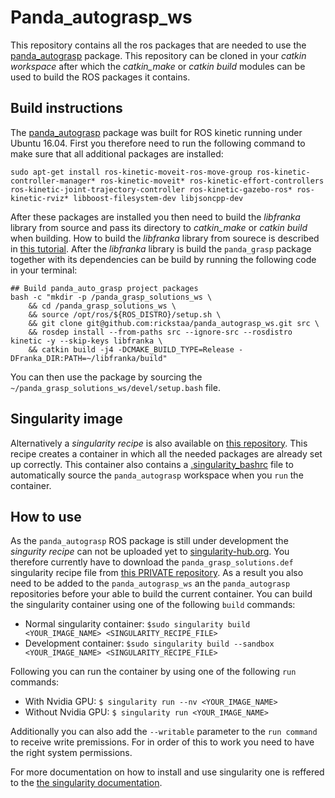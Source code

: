 # Panda_autograsp_ws
This repository contains all the ros packages that are needed to use the [panda_autograsp](https://github.com/rickstaa/panda_autograsp) package. This repository can be cloned in your *catkin workspace* after which the *catkin_make* or *catkin build* modules can be used to build the ROS packages it contains.

## Build instructions

The [panda_autograsp](https://github.com/rickstaa/panda_autograsp) package was built for ROS kinetic running under Ubuntu 16.04. First you therefore need to run the following command to make sure that all additional packages are installed:

    sudo apt-get install ros-kinetic-moveit-ros-move-group ros-kinetic-controller-manager* ros-kinetic-moveit* ros-kinetic-effort-controllers ros-kinetic-joint-trajectory-controller ros-kinetic-gazebo-ros* ros-kinetic-rviz* libboost-filesystem-dev libjsoncpp-dev

After these packages are installed you then need to build the *libfranka* library from source and pass its directory to *catkin_make* or *catkin build* when building. How to build the *libfranka* library from sourece is described in [this tutorial](https://frankaemika.github.io/docs/installation.html#building-from-source). After the *libfranka* library is build the `panda_grasp` package together with its dependencies can be build by running the following code in your terminal:

    ## Build panda_auto_grasp project packages
    bash -c "mkdir -p /panda_grasp_solutions_ws \
        && cd /panda_grasp_solutions_ws \
        && source /opt/ros/${ROS_DISTRO}/setup.sh \
        && git clone git@github.com:rickstaa/panda_autograsp_ws.git src \
        && rosdep install --from-paths src --ignore-src --rosdistro kinetic -y --skip-keys libfranka \
        && catkin build -j4 -DCMAKE_BUILD_TYPE=Release -DFranka_DIR:PATH=~/libfranka/build"

You can then use the package by sourcing the `~/panda_grasp_solutions_ws/devel/setup.bash` file.

## Singularity image

Alternatively a *singularity recipe* is also available on [this repository](https://github.com/rickstaa/panda_autograsp_singularity_recipes). This recipe creates a container in which all the needed packages are already set up correctly. This container also contains a [.singularity_bashrc](https://github.com/rickstaa/panda_autograsp_singularity_recipes/blob/master/.singularity_bashrc) file to automatically source the `panda_autograsp` workspace when you `run` the container. 

## How to use
As the `panda_autograsp` ROS package is still under development the *singurity recipe* can not be uploaded yet to [singularity-hub.org](https://www.singularity-hub.org). You therefore currently have to download the `panda_grasp_solutions.def` singularity recipe file from [this PRIVATE repository](https://github.com/rickstaa/panda_autograsp_singularity_recipes). As a result you also need to be added to the `panda_autograsp_ws` an the `panda_autograsp` repositories before your able to build the current container. You can build the singularity container using one of the following `build` commands:

- Normal singularity container: `$sudo singularity build <YOUR_IMAGE_NAME> <SINGULARITY_RECIPE_FILE>`
- Development container: `$sudo singularity build --sandbox <YOUR_IMAGE_NAME> <SINGULARITY_RECIPE_FILE>`

Following you can run the container by using one of the following `run` commands:

- With Nvidia GPU: `$ singularity run --nv <YOUR_IMAGE_NAME>`
- Without Nvidia GPU: `$ singularity run <YOUR_IMAGE_NAME>`

Additionally you can also add the `--writable` parameter to the `run command` to receive write premissions. For in order of this to work you need to have the right system permissions.

For more documentation on how to install and use singularity one is reffered to the [the singularity documentation](https://www.sylabs.io/docs/).
